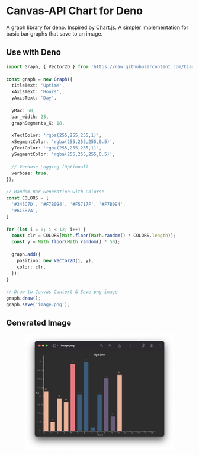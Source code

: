 # Canvas-API Chart for Deno
A graph library for deno. Inspired by [Chart.js](https://www.chartjs.org/). A simpler implementation for basic bar graphs that save to an image.

## Use with Deno
```typescript
import Graph, { Vector2D } from 'https://raw.githubusercontent.com/Ciaxur/canvas-api-chart.deno/main/mod.ts';

const graph = new Graph({
  titleText: 'Uptime',
  xAxisText: 'Hours',
  yAxisText: 'Day',
  
  yMax: 50,
  bar_width: 25,
  graphSegments_X: 18,

  xTextColor: 'rgba(255,255,255,1)',
  xSegmentColor: 'rgba(255,255,255,0.5)',
  yTextColor: 'rgba(255,255,255,1)',
  ySegmentColor: 'rgba(255,255,255,0.5)',

  // Verbose Logging (Optional)
  verbose: true,
});

// Random Bar Generation with Colors!
const COLORS = [
  '#345C7D', '#F7B094', '#F5717F', '#F7B094',
  '#6C5B7A',
]

for (let i = 0; i < 12; i++) {
  const clr = COLORS[Math.floor(Math.random() * COLORS.length)];
  const y = Math.floor(Math.random() * 50);

  graph.add({
    position: new Vector2D(i, y),
    color: clr,
  });
}

// Draw to Canvas Context & Save png image
graph.draw();
graph.save('image.png');
```

## Generated Image
<p align="center">
  <img 
    src="misc/Image1.png"
    width="80%"
  >
</p>